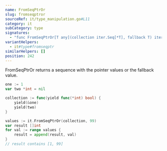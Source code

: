 ```yaml
---
name: FromSeqPtrOr
slug: fromseqptror
sourceRef: it/type_manipulation.go#L11
category: it
subCategory: type
signatures:
  - "func FromSeqPtrOr[T any](collection iter.Seq[*T], fallback T) iter.Seq[T]"
variantHelpers:
  - it#type#fromseqptr
similarHelpers: []
position: 242
---
```


FromSeqPtrOr returns a sequence with the pointer values or the fallback value.

```go
one := 1
var two *int = nil

collection := func(yield func(*int) bool) {
    yield(&one)
    yield(two)
}

values := it.FromSeqPtrOr(collection, 99)
var result []int
for val := range values {
    result = append(result, val)
}
// result contains [1, 99]
```